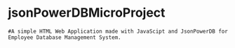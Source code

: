 # jsonPowerDBMicroProject

	#A simple HTML Web Application made with JavaScipt and JsonPowerDB for Employee Database Management System.
		    

